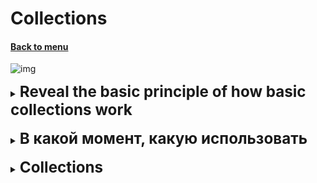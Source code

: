 <h1>Collections</h1> 
<h4> 

[Back to menu](..%2FMenu.md)

</h4>


![img](https://data-flair.training/blogs/wp-content/uploads/sites/2/2018/03/hierarchy-of-collection-framework-in-java.webp)

[//]: # (Explore the basic principle of basic collections)

<details>
    <summary>
        <b><big><big><big>
            Reveal the basic principle of how basic collections work
         </big></big></big></b>
     </summary>

* **List**
* **ArrayList** - Classic storage model where memory cells are allocated
* **LinkedList** - Storage model where everything is stored as a sheet which
  has links to the previous and next elements

* **Queue** (represented by a linked list)
* **PriorityQueue** - PriorityQueue is based on a bunch of priorities.
  The elements of the priority queue are ordered according to
  natural order or comparator,
  provided during queuing
* **ArrayDeque** is a special type of array that grows and allows users to
  add or remove elements from both sides of the queue.

* **Set** (represented by a map whose keys will be set elements)
* **HashSet** - store items in buckets using hash mechanism
* **LinkedHashSet** - stores elements in buckets using hash mechanism,
  while maintaining the insertion order of the elements.
* **TreeSet** - sorted storage of unique elements, redblack tree is used
  for storage, where nodes are distributed left and right depending on their own order

* **Map** (separately because they are not iterable in the usual sense of collections)
* **HashMap** - classic bucket key system, storage in a key value pack
* **LinkedHashMap** - classic bucket key system + order preservation
* **HashTable** - thread safe version of hashmap, works the same
* **TreeMap** - works like a set, storing keys in a red-black tree or self-written
  comparator

</details>
<br>

<details>
    <summary>
        <b><big><big><big>
            В какой момент, какую использовать
         </big></big></big></b>
     </summary>

![](https://i.stack.imgur.com/aSDsG.png)

* **List**
* **ArrayList** - когда нужен быстрый поиск по индексу, но мы готовы потерпеть удаление вставку
* **LinkedList** - когда нужна быстрая вставка и удаление, но мы готовы терпеть поиск по индексу


* **Queue** (представлено связным списком) - когда важен порядок вложенности и выдачи
* **PriorityQueue** - когда нужен порядок зависимый от приоритета
* **ArrayDeque** - когда нужен порядок вставки выдачи, но при этом мы хотим получать
  как первый так и последний элемент


* **Set** - когда нужна уникальность
* **HashSet** - когда нужна уникальность и быстрота
* **LinkedHashSet** - когда нужна уникальность и сохранение порядка вставки
* **TreeSet** - когда нужна уникальность и фильтрация для оптимизации
  доступа, удаления, вставки, все работает как Log(n)


* **Map** - когда нужна пара ключ значение
* **HashMap** - когда нужна быстрота
* **LinkedHashMap** - когда нужен порядок вставки
* **HashTable** - когда нужна быстрота и потокобезопасность
* **TreeMap** - когда нужна сортировка по ключам

</details>
<br>

<details>
    <summary>
        <b><big><big><big>
            Collections
         </big></big></big></b>
     </summary>

Core collections other than HashTable are non-thread safe, which means
what i.e. when multiple parallel threads save and retrieve
elements from these collections, they can corrupt the data.

2 main synchronization guarantees

1. In the **Collections** package
* Collections.synchronizedList(List)
* Collections.synchronizedSet(Set)
* Collections.synchronizedMap(Map)

**Synchronization in this case is provided by internal blocking,
this means that the collection becomes a monitor, it allows only one
stream, but still saved for reading.**

2. In the **util.concurrent** package (for almost every single case, but the most basic in my opinion)
* ConcurrentHashMap
  **(stores values in buckets in the same way, but the monitor only locks a separate bucket
  for writing, not locking the rest, thereby maintaining thread safety)**
* CopyOnWriteArrayList
  **(get value operations are applied to the original collection when operations
  modifications are carried out on a copy of the existing array, blocking the main one for modification
  after the result overwrites the base, and the next operation repeats the action)**

</details>
<br>

